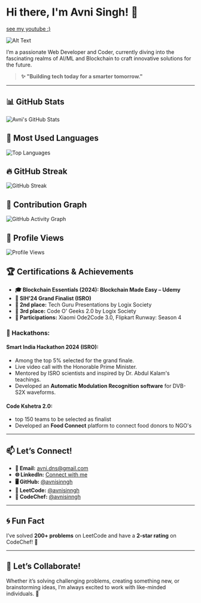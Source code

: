 # Hi there, I'm Avni Singh! 👋
 [see my youtube :)](https://linktr.ee/avnisinngh)

![Alt Text](https://i.pinimg.com/originals/7d/07/a2/7d07a255678962d30d8717dcf5dbd266.gif)

I’m a passionate Web Developer and Coder, currently diving into the fascinating realms of AI/ML and Blockchain to craft innovative solutions for the future.

> **✨ "Building tech today for a smarter tomorrow."**

---
## 📊 GitHub Stats
![Avni's GitHub Stats](https://github-readme-stats.vercel.app/api?username=avnisinngh&show_icons=true&theme=tokyonight&count_private=true)

## 🚀 Most Used Languages
![Top Languages](https://github-readme-stats.vercel.app/api/top-langs/?username=avnisinngh&layout=compact&theme=tokyonight)

## 🔥 GitHub Streak
![GitHub Streak](https://github-readme-streak-stats.herokuapp.com/?user=avnisinngh&theme=tokyonight)

## 🌱 Contribution Graph
![GitHub Activity Graph](https://github-readme-activity-graph.vercel.app/graph?username=avnisinngh&theme=tokyonight)

## 👀 Profile Views
![Profile Views](https://komarev.com/ghpvc/?username=avnisinngh&color=blue)


## 🏆 Certifications & Achievements

- **🎓 Blockchain Essentials (2024): Blockchain Made Easy – Udemy**
- **🏅 SIH'24 Grand Finalist (ISRO)**
- **🥈 2nd place:** Tech Guru Presentations by Logix Society
- **🥉 3rd place:** Code O' Geeks 2.0 by Logix Society
- **🎉 Participations:** Xiaomi Ode2Code 3.0, Flipkart Runway: Season 4

### **🚀 Hackathons:**

#### **Smart India Hackathon 2024 (ISRO):**
- Among the top 5% selected for the grand finale.
- Live video call with the Honorable Prime Minister.
- Mentored by ISRO scientists and inspired by Dr. Abdul Kalam's teachings.
- Developed an **Automatic Modulation Recognition software** for DVB-S2X waveforms.

#### **Code Kshetra 2.0:**
- top 150 teams to be selected as finalist
- Developed an **Food Connect** platform to connect food donors to NGO's

---

## 📫 Let’s Connect!

- **📧 Email:** [avni.dns@gmail.com](mailto:avni.dns@gmail.com)
- **🌐 LinkedIn:** [Connect with me](#)
- **🖥️ GitHub:** [@avnisinngh](https://github.com/avnisinngh)
- **🎯 LeetCode:** [@avnisinngh](#)
- **🎯 CodeChef:** [@avnisinngh](#)

---

## 🌀 Fun Fact

I’ve solved **200+ problems** on LeetCode and have a **2-star rating** on CodeChef! 🎯

---

## 🔄 Let’s Collaborate!

Whether it’s solving challenging problems, creating something new, or brainstorming ideas, I’m always excited to work with like-minded individuals. 🚀
